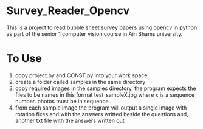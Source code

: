 # Survey_Reader_Opencv
This is a project to read bubble sheet survey papers using opencv in python as part of the senior 1 computer vision course in Ain Shams university.
# To Use
1) copy project.py and CONST.py into your work space
2) create a folder called samples in the same directory
3) copy required images in the samples directory, the program expects the files to be names in this format test_sampleX.jpg where x is a sequence number. photos must be in sequence
4) from each sample image the program will output a single image with rotation fixes and with the answers writted beside the questions and, another txt file with the answers written out
